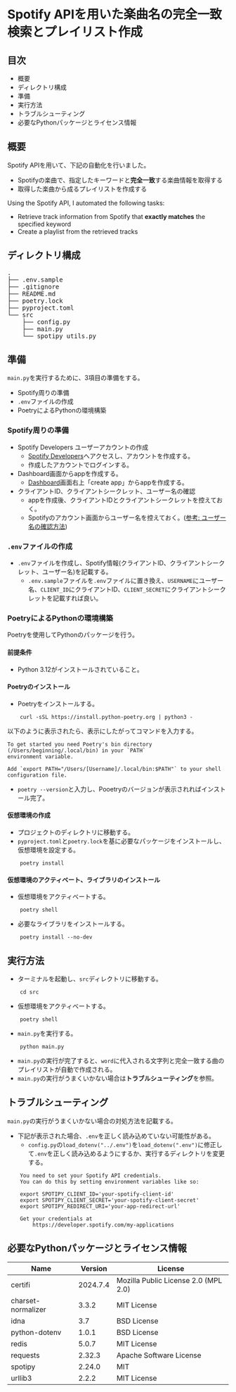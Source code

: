 # Spotify APIを用いた楽曲名の完全一致検索とプレイリスト作成

## 目次
- 概要
- ディレクトリ構成
- 準備
- 実行方法
- トラブルシューティング
- 必要なPythonパッケージとライセンス情報

## 概要
Spotify APIを用いて、下記の自動化を行いました。
- Spotifyの楽曲で、指定したキーワードと**完全一致**する楽曲情報を取得する
- 取得した楽曲から成るプレイリストを作成する

Using the Spotify API, I automated the following tasks:
- Retrieve track information from Spotify that **exactly matches** the specified keyword
- Create a playlist from the retrieved tracks

## ディレクトリ構成
<pre>
.
├── .env.sample
├── .gitignore
├── README.md
├── poetry.lock
├── pyproject.toml
└── src
    ├── config.py
    ├── main.py
    └── spotipy_utils.py
</pre>

## 準備
`main.py`を実行するために、3項目の準備をする。
- Spotify周りの準備
- `.env`ファイルの作成
- PoetryによるPythonの環境構築

### Spotify周りの準備
- Spotify Developers ユーザーアカウントの作成
    - [Spotify Developers](https://developer.spotify.com/)へアクセスし、アカウントを作成する。
    - 作成したアカウントでログインする。
- Dashboard画面からappを作成する。
    - [Dashboard](https://developer.spotify.com/dashboard)画面右上「create app」からappを作成する。
- クライアントID、クライアントシークレット、ユーザー名の確認
    - appを作成後、クライアントIDとクライアントシークレットを控えておく。
    - Spotifyのアカウント画面からユーザー名を控えておく。([参考: ユーザー名の確認方法](https://support.spotify.com/jp/article/username-and-display-name/))

### `.env`ファイルの作成
- `.env`ファイルを作成し、Spotify情報(クライアントID、クライアントシークレット、ユーザー名)を記載する。
    - `.env.sample`ファイルを`.env`ファイルに置き換え、`USERNAME`にユーザー名、`CLIENT_ID`にクライアントID、`CLIENT_SECRET`にクライアントシークレットを記載すれば良い。

### PoetryによるPythonの環境構築
Poetryを使用してPythonのパッケージを行う。

#### 前提条件
- Python 3.12がインストールされていること。

#### Poetryのインストール
- Poetryをインストールする。
```
    curl -sSL https://install.python-poetry.org | python3 -
```
以下のように表示されたら、表示にしたがってコマンドを入力する。
```
To get started you need Poetry's bin directory (/Users/beginning/.local/bin) in your `PATH`
environment variable.

Add `export PATH="/Users/[Username]/.local/bin:$PATH"` to your shell configuration file.
```
- `poetry --version`と入力し、Pooetryのバージョンが表示されればインストール完了。

#### 仮想環境の作成
- プロジェクトのディレクトリに移動する。
- `pyproject.toml`と`poetry.lock`を基に必要なパッケージをインストールし、仮想環境を設定する。
```
    poetry install
```

#### 仮想環境のアクティベート、ライブラリのインストール
- 仮想環境をアクティベートする。
```
    poetry shell
```
- 必要なライブラリをインストールする。
```
    poetry install --no-dev
```

## 実行方法
- ターミナルを起動し、`src`ディレクトリに移動する。
```
    cd src
```
- 仮想環境をアクティベートする。
```
    poetry shell
```
- `main.py`を実行する。
```
    python main.py
```
- `main.py`の実行が完了すると、`word`に代入される文字列と完全一致する曲のプレイリストが自動で作成される。
- `main.py`の実行がうまくいかない場合は**トラブルシューティング**を参照。

## トラブルシューティング
`main.py`の実行がうまくいかない場合の対処方法を記載する。

- 下記が表示された場合、`.env`を正しく読み込めていない可能性がある。
    - `config.py`の`load_dotenv("../.env")`を`load_dotenv(".env")`に修正して`.env`を正しく読み込めるようにするか、実行するディレクトリを変更する。
```
    You need to set your Spotify API credentials.
    You can do this by setting environment variables like so:

    export SPOTIPY_CLIENT_ID='your-spotify-client-id'
    export SPOTIPY_CLIENT_SECRET='your-spotify-client-secret'
    export SPOTIPY_REDIRECT_URI='your-app-redirect-url'

    Get your credentials at
        https://developer.spotify.com/my-applications
```

## 必要なPythonパッケージとライセンス情報
| Name               | Version     | License                              |
|--------------------|-------------|--------------------------------------|
| certifi            | 2024.7.4    | Mozilla Public License 2.0 (MPL 2.0) |
| charset-normalizer | 3.3.2       | MIT License                          |
| idna               | 3.7         | BSD License                          |
| python-dotenv      | 1.0.1       | BSD License                          |
| redis              | 5.0.7       | MIT License                          |
| requests           | 2.32.3      | Apache Software License              |
| spotipy            | 2.24.0      | MIT                                  |
| urllib3            | 2.2.2       | MIT License                          |